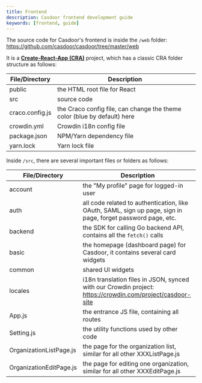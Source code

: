 ```yaml
---
title: Frontend
description: Casdoor frontend development guide
keywords: [frontend, guide]
---
```


The source code for Casdoor's frontend is inside the `/web` folder: https://github.com/casdoor/casdoor/tree/master/web

It is a [**Create-React-App (CRA)**](https://create-react-app.dev/) project, which has a classic CRA folder structure as
follows:

| File/Directory  | Description                                                              |
|-----------------|--------------------------------------------------------------------------|
| public          | the HTML root file for React                                             |
| src             | source code                                                              |
| craco.config.js | the Craco config file, can change the theme color (blue by default) here |
| crowdin.yml     | Crowdin i18n config file                                                 |
| package.json    | NPM/Yarn dependency file                                                 |
| yarn.lock       | Yarn lock file                                                           |

Inside `/src`, there are several important files or folders as follows:

| File/Directory          | Description                                                                                                  |
|-------------------------|--------------------------------------------------------------------------------------------------------------|
| account                 | the "My profile" page for logged-in user                                                                     |
| auth                    | all code related to authentication, like OAuth, SAML, sign up page, sign in page, forget password page, etc. |
| backend                 | the SDK for calling Go backend API, contains all the `fetch()` calls                                         |
| basic                   | the homepage (dashboard page) for Casdoor, it contains several card widgets                                  |
| common                  | shared UI widgets                                                                                            |
| locales                 | i18n translation files in JSON, synced with our Crowdin project: https://crowdin.com/project/casdoor-site    |
| App.js                  | the entrance JS file, containing all routes                                                                  |
| Setting.js              | the utility functions used by other code                                                                     |
| OrganizationListPage.js | the page for the organization list, similar for all other XXXListPage.js                                     |
| OrganizationEditPage.js | the page for editing one organization, similar for all other XXXEditPage.js                                  |
